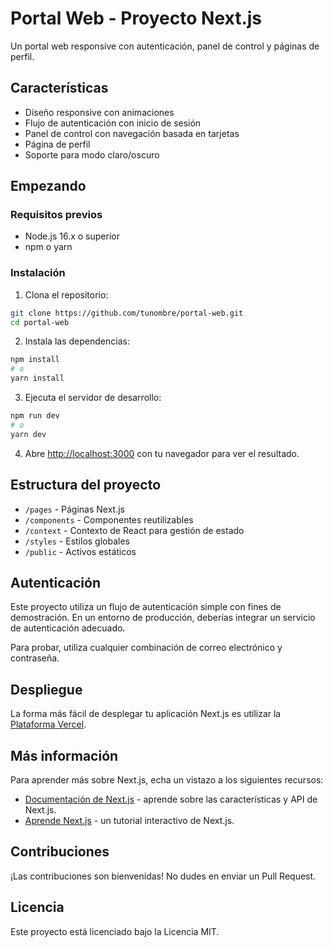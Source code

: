 # Portal Web - Proyecto Next.js

Un portal web responsive con autenticación, panel de control y páginas de perfil.

## Características

- Diseño responsive con animaciones
- Flujo de autenticación con inicio de sesión
- Panel de control con navegación basada en tarjetas
- Página de perfil
- Soporte para modo claro/oscuro

## Empezando

### Requisitos previos

- Node.js 16.x o superior
- npm o yarn

### Instalación

1. Clona el repositorio:
```bash
git clone https://github.com/tunombre/portal-web.git
cd portal-web
```

2. Instala las dependencias:
```bash
npm install
# o
yarn install
```

3. Ejecuta el servidor de desarrollo:
```bash
npm run dev
# o
yarn dev
```

4. Abre [http://localhost:3000](http://localhost:3000) con tu navegador para ver el resultado.

## Estructura del proyecto

- `/pages` - Páginas Next.js
- `/components` - Componentes reutilizables
- `/context` - Contexto de React para gestión de estado
- `/styles` - Estilos globales
- `/public` - Activos estáticos

## Autenticación

Este proyecto utiliza un flujo de autenticación simple con fines de demostración. En un entorno de producción, deberías integrar un servicio de autenticación adecuado.

Para probar, utiliza cualquier combinación de correo electrónico y contraseña.

## Despliegue

La forma más fácil de desplegar tu aplicación Next.js es utilizar la [Plataforma Vercel](https://vercel.com/new?utm_medium=default-template&filter=next.js&utm_source=create-next-app&utm_campaign=create-next-app-readme).

## Más información

Para aprender más sobre Next.js, echa un vistazo a los siguientes recursos:

- [Documentación de Next.js](https://nextjs.org/docs) - aprende sobre las características y API de Next.js.
- [Aprende Next.js](https://nextjs.org/learn) - un tutorial interactivo de Next.js.

## Contribuciones

¡Las contribuciones son bienvenidas! No dudes en enviar un Pull Request.

## Licencia

Este proyecto está licenciado bajo la Licencia MIT.